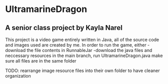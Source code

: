 # UltramarineDragon
## A senior class project by Kayla Narel
This project is a video game entirely written in Java, all of the source code and images used are created by me.
In order to run the game, either
  -download the file contents in RunnableJar
  -download the java files and neccessary resources in the main branch, run UltramarineDragon.java make sure all files are in the same folder
  
TODO: rearrange image resource files into their own folder to have cleaner organization

